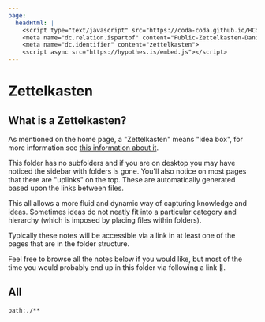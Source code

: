 ```yaml
---
page:
  headHtml: |
    <script type="text/javascript" src="https://coda-coda.github.io/HConfig/1.js"></script>
    <meta name="dc.relation.ispartof" content="Public-Zettelkasten-Daniel-Britten-(ORCID-0000-0002-7860-3595)">
    <meta name="dc.identifier" content="zettelkasten">
    <script async src="https://hypothes.is/embed.js"></script>
---
```

# Zettelkasten

## What is a Zettelkasten?

As mentioned on the home page, a "Zettelkasten" means "idea box", for more information see [this information about it](https://zettelkasten.de/posts/overview/).

This folder has no subfolders and if you are on desktop you may have noticed the sidebar with folders is gone. You'll also notice on most pages that there are "uplinks" on the top. These are automatically generated based upon the links between files.

This all allows a more fluid and dynamic way of capturing knowledge and ideas. Sometimes ideas do not neatly fit into a particular category and hierarchy (which is imposed by placing files within folders).

Typically these notes will be accessible via a link in at least one of the pages that are in the folder structure.

Feel free to browse all the notes below if you would like, but most of the time you would probably end up in this folder via following a link 🙂.

## All
```query
path:./**
```